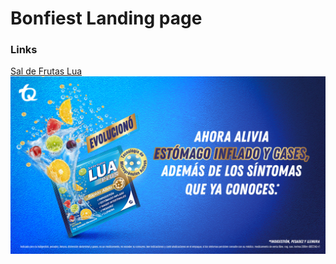 
# Bonfiest Landing page

### Links

[Sal de Frutas Lua](http://saldefrutaslua.com/)
![](media/img/Banner_Sal_de_Frutas-lua.jpg)
